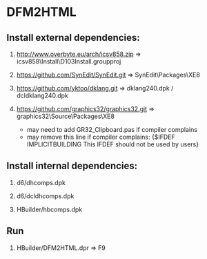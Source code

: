 # DFM2HTML

## Install external dependencies:

1) http://www.overbyte.eu/arch/icsv858.zip       =>  icsv858\Install\D103Install.groupproj

2) https://github.com/SynEdit/SynEdit.git        =>  SynEdit\Packages\XE8

3) https://github.com/yktoo/dklang.git           =>  dklang240.dpk / dcldklang240.dpk

4) https://github.com/graphics32/graphics32.git  =>  graphics32\Source\Packages\XE8
   * may need to add GR32_Clipboard.pas if compiler complains
   * may remove this line if compiler complains: {$IFDEF IMPLICITBUILDING This IFDEF should not be used by users}

## Install internal dependencies:

1) d6/dhcomps.dpk

2) d6/dcldhcomps.dpk

3) HBuilder/hbcomps.dpk

## Run

1) HBuilder/DFM2HTML.dpr => F9
